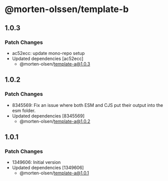 # @morten-olssen/template-b

## 1.0.3

### Patch Changes

- ac52ecc: update mono-repo setup
- Updated dependencies [ac52ecc]
  - @morten-olsen/template-a@1.0.3

## 1.0.2

### Patch Changes

- 8345569: Fix an issue where both ESM and CJS put their output into the esm folder.
- Updated dependencies [8345569]
  - @morten-olsen/template-a@1.0.2

## 1.0.1

### Patch Changes

- 1349606: Initial version
- Updated dependencies [1349606]
  - @morten-olsen/template-a@1.0.1
